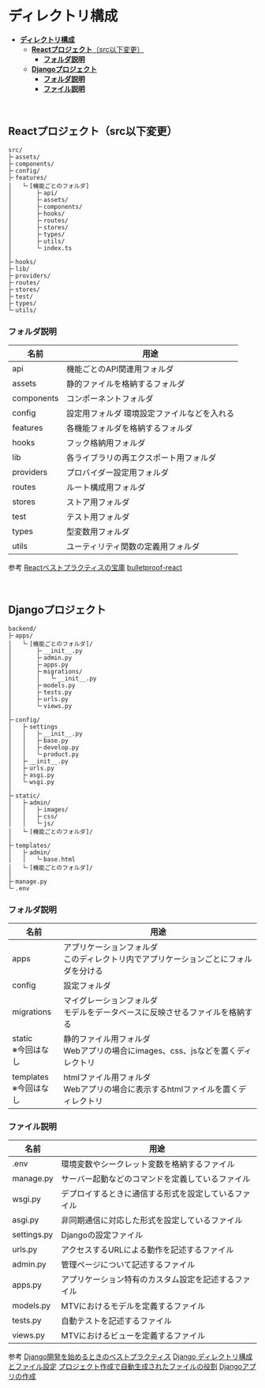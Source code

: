 # **ディレクトリ構成**

- [**ディレクトリ構成**](#ディレクトリ構成)
  - [**Reactプロジェクト**（src以下変更）](#reactプロジェクトsrc以下変更)
    - [**フォルダ説明**](#フォルダ説明)
  - [**Djangoプロジェクト**](#djangoプロジェクト)
    - [**フォルダ説明**](#フォルダ説明-1)
    - [**ファイル説明**](#ファイル説明)

<br>

## **Reactプロジェクト**（src以下変更）

```console
src/
├╴assets/
├╴components/
├╴config/
├╴features/
│   └╴[機能ごとのフォルダ]
│       ├╴api/
│       ├╴assets/
│       ├╴components/
│       ├╴hooks/
│       ├╴routes/
│       ├╴stores/
│       ├╴types/
│       ├╴utils/
│       └╴index.ts
│
├╴hooks/
├╴lib/
├╴providers/
├╴routes/
├╴stores/
├╴test/
├╴types/
└╴utils/
```

### **フォルダ説明**

|名前           |用途                                        |
|---            |---                                        |
|api            |機能ごとのAPI関連用フォルダ                  |
|assets         |静的ファイルを格納するフォルダ                |
|components     |コンポーネントフォルダ                       |
|config         |設定用フォルダ 環境設定ファイルなどを入れる    |
|features       |各機能フォルダを格納するフォルダ              |
|hooks          |フック格納用フォルダ                         |
|lib            |各ライブラリの再エクスポート用フォルダ         |
|providers      |プロバイダー設定用フォルダ                    |
|routes         |ルート構成用フォルダ                         |
|stores         |ストア用フォルダ                             |
|test           |テスト用フォルダ                             |
|types          |型変数用フォルダ                             |
|utils          |ユーティリティ関数の定義用フォルダ             |

参考
[Reactベストプラクティスの宝庫](https://zenn.dev/meijin/articles/bulletproof-react-is-best-architecture)
[bulletproof-react](https://github.com/alan2207/bulletproof-react/blob/master/docs/project-structure.md)

<br>

## **Djangoプロジェクト**

```console
backend/
├╴apps/
│   └╴[機能ごとのフォルダ]/
│       ├╴__init__.py
│       ├╴admin.py
│       ├╴apps.py
│       ├╴migrations/
│       │   └╴__init__.py
│       ├╴models.py
│       ├╴tests.py
│       ├╴urls.py
│       └╴views.py
│
├╴config/
│   ├╴settings
│   │   ├╴__init__.py
│   │   ├╴base.py
│   │   ├╴develop.py
│   │   └╴product.py
│   ├╴__init__.py
│   ├╴urls.py
│   ├╴asgi.py
│   └╴wsgi.py
│
├╴static/
│   ├╴admin/
│   │   ├╴images/
│   │   ├╴css/
│   │   └╴js/
│   └╴[機能ごとのフォルダ]/
│
├╴templates/
│   ├╴admin/
│   │   └╴base.html
│   └╴[機能ごとのフォルダ]/
│
├╴manage.py
└╴.env
```

### **フォルダ説明**

|名前                       |用途                                                                            |
|---                        |---                                                                            |
|apps                       |アプリケーションフォルダ<br>このディレクトリ内でアプリケーションごとにフォルダを分ける |
|config                     |設定フォルダ                                                                    |
|migrations                 |マイグレーションフォルダ<br>モデルをデータベースに反映させるファイルを格納する        |
|static<br>※今回はなし      |静的ファイル用フォルダ<br>Webアプリの場合にimages、css、jsなどを置くディレクトリ     |
|templates<br>※今回はなし   |htmlファイル用フォルダ<br>Webアプリの場合に表示するhtmlファイルを置くディレクトリ    |

### **ファイル説明**

|名前           |用途                                                   |
|---            |---                                                   |
|.env           |環境変数やシークレット変数を格納するファイル              |
|manage.py      |サーバー起動などのコマンドを定義しているファイル           |
|wsgi.py        |デプロイするときに通信する形式を設定しているファイル       |
|asgi.py        |非同期通信に対応した形式を設定しているファイル            |
|settings.py    |Djangoの設定ファイル                                   |
|urls.py        |アクセスするURLによる動作を記述するファイル               |
|admin.py       |管理ページについて記述するファイル                       |
|apps.py        |アプリケーション特有のカスタム設定を記述するファイル       |
|models.py      |MTVにおけるモデルを定義するファイル                      |
|tests.py       |自動テストを記述するファイル                             |
|views.py       |MTVにおけるビューを定義するファイル                      |

参考
[Django開発を始めるときのベストプラクティス](https://create-it-myself.com/know-how/best-practices-for-getting-started-with-django-development/)
[Django ディレクトリ構成とファイル設定](https://note.com/saito_pythonista/n/nb95c54f4c327)
[プロジェクト作成で自動生成されたファイルの役割](https://www.techpit.jp/courses/157/curriculums/160/sections/1110/parts/4364)
[Djangoアプリの作成](https://www.techpit.jp/courses/5/curriculums/6/sections/43/parts/147)

